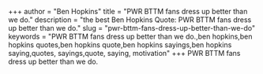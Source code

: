 +++
author = "Ben Hopkins"
title = "PWR BTTM fans dress up better than we do."
description = "the best Ben Hopkins Quote: PWR BTTM fans dress up better than we do."
slug = "pwr-bttm-fans-dress-up-better-than-we-do"
keywords = "PWR BTTM fans dress up better than we do.,ben hopkins,ben hopkins quotes,ben hopkins quote,ben hopkins sayings,ben hopkins saying,quotes, sayings,quote, saying, motivation"
+++
PWR BTTM fans dress up better than we do.
